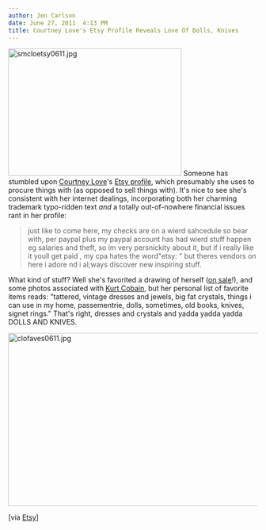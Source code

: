 ```yaml
---
author: Jen Carlson
date: June 27, 2011  4:13 PM
title: Courtney Love's Etsy Profile Reveals Love Of Dolls, Knives
---
```


<p><span class="mt-enclosure mt-enclosure-image" style="display: inline;"> <img alt="smcloetsy0611.jpg" src="https://web.archive.org/web/20120615054647im_/http://gothamist.com/attachments/arts_jen/smcloetsy0611.jpg" width="350" height="257" class="image-right"> </span>Someone has stumbled upon <a href="https://web.archive.org/web/20120615054647/http://gothamist.com/tags/courtneylove">Courtney Love</a>&apos;s <a href="https://web.archive.org/web/20120615054647/http://www.etsy.com/people/cherryforeverreturns?ref=pr_profile">Etsy profile</a>, which presumably she uses to procure things with (as opposed to sell things with). It&apos;s nice to see she&apos;s consistent with her internet dealings, incorporating both her charming trademark typo-ridden text <em>and</em> a totally out-of-nowhere financial issues rant in her profile:</p>

<blockquote>just like to come here, my checks are on a wierd sahcedule so bear with, per paypal plus my paypal account has had wierd stuff happen eg salaries and theft, so im very persnickity about it, but if i really like it youll get paid , my cpa hates the word&quot;etsy: &quot; but theres vendors on here i adore nd i al;ways discover new inspiring stuff.</blockquote>

<p>What kind of stuff? Well she&apos;s favorited a drawing of herself (<a href="https://web.archive.org/web/20120615054647/http://www.etsy.com/listing/49319173/sale-courtney-love-vs-april-5-1994">on sale</a>!), and some photos associated with <a href="https://web.archive.org/web/20120615054647/http://www.etsy.com/listing/68802860/kurt-cobain-of-nirvana-lived-under-a">Kurt Cobain</a>, but her personal list of favorite items reads: &quot;tattered, vintage dresses and jewels, big fat crystals, things i can use in my home, passementrie, dolls, sometimes, old books, knives, signet rings.&quot; That&apos;s right, dresses and crystals and yadda yadda yadda DOLLS AND KNIVES. </p>

<p><span class="mt-enclosure mt-enclosure-image" style="display: inline;"> <img alt="clofaves0611.jpg" src="https://web.archive.org/web/20120615054647im_/http://gothamist.com/attachments/arts_jen/clofaves0611.jpg" width="640" height="349" class="image-none"> </span></p>

<p>[via <a href="https://web.archive.org/web/20120615054647/https://twitter.com/#!/Etsy/status/1076596341">Etsy</a>]</p>